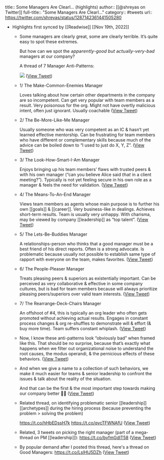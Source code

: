 title:: Some Managers Are Clearl... (highlights)
author:: [[@shreyas on Twitter]]
full-title:: "Some Managers Are Clearl..."
category:: #tweets
url:: https://twitter.com/shreyas/status/1287142361441505280

- Highlights first synced by [[Readwise]] [[Nov 19th, 2022]]
	- Some managers are clearly great, some are clearly terrible. It’s quite easy to spot these extremes.
	  
	  But how can we spot the 𝘢𝘱𝘱𝘢𝘳𝘦𝘯𝘵𝘭𝘺-𝘨𝘰𝘰𝘥 𝘣𝘶𝘵 𝘢𝘤𝘵𝘶𝘢𝘭𝘭𝘺-𝘷𝘦𝘳𝘺-𝘣𝘢𝘥  managers at our company?
	  
	  A thread of 7 Manager Anti-Patterns: 
	  
	  ![](https://pbs.twimg.com/media/EdzSPxSU4AANL3f.jpg) ([View Tweet](https://twitter.com/shreyas/status/1287142361441505280))
	- 1/ The Make-Common-Enemies Manager
	  
	  Loves talking about how certain other departments in the company are so incompetent. Can get very popular with team members as a result. Very poisonous for the org. Might not have overtly malicious intent, often just ignorant. Usually coachable ([View Tweet](https://twitter.com/shreyas/status/1287142363056369664))
	- 2/ The Be-More-Like-Me Manager
	  
	  Usually someone who was very competent as an IC & hasn’t yet learned effective mentorship. Can be frustrating for team members who have different or complementary skills because much of the advice can be boiled down to “I used to just do X, Y, Z”. ([View Tweet](https://twitter.com/shreyas/status/1287142363823915008))
	- 3/ The Look-How-Smart-I-Am Manager
	  
	  Enjoys bringing up his team members’ flaws with trusted peers & with his own manager (“can you believe Alice said 𝘵𝘩𝘢𝘵 in a client meeting?”). Typically is not yet feeling secure in his own role as a manager & feels the need for validation. ([View Tweet](https://twitter.com/shreyas/status/1287142364683751424))
	- 4/ The Means-To-An-End Manager
	  
	  Views team members as agents whose main purpose is to further his own [[goals]] & [[career]]. Very business-like in dealings. Achieves short-term results. Team is usually very unhappy. With charisma, may be viewed by company [[leadership]] as “top talent”. ([View Tweet](https://twitter.com/shreyas/status/1287142365484838912))
	- 5/ The Lets-Be-Buddies Manager
	  
	  A relationships-person who thinks that a good manager must be a best friend of his direct reports. Often is a strong advocate. Is problematic because usually not possible to establish same type of rapport with everyone on the team, makes favorites. ([View Tweet](https://twitter.com/shreyas/status/1287142366285979648))
	- 6/ The People-Pleaser Manager
	  
	  Treats pleasing peers & superiors as existentially important. Can be perceived as very collaborative & effective in some company cultures, but is bad for team members because will always prioritize pleasing peers/superiors over valid team interests. ([View Tweet](https://twitter.com/shreyas/status/1287142367032520705))
	- 7/ The Rearrange-Deck-Chairs Manager
	  
	  An offshoot of #4, this is typically an org leader who often gets promoted without achieving actual results. Engages in constant process changes & org re-shuffles to demonstrate will & effort (& buy more time). Team suffers constant whiplash. ([View Tweet](https://twitter.com/shreyas/status/1287142367816908800))
	- Now, I know these anti-patterns look “obviously bad” when framed like this. That should be no surprise, because that’s exactly what happens when we filter out organizational noise to understand the root causes, the modus operandi, & the pernicious effects of these behaviors. ([View Tweet](https://twitter.com/shreyas/status/1287142368609615872))
	- And when we give a name to a collection of such behaviors, we make it much easier for teams & senior leadership to confront the issues & talk about the reality of the situation. 
	  
	  And that can be the first & the most important step towards making our company better 👍🏾 ([View Tweet](https://twitter.com/shreyas/status/1287142369364602880))
	- Related thread, on identifying problematic senior [[leadership]] [[archetypes]] during the hiring process (because preventing the problem > solving the problem)
	  
	  https://t.co/hHbEDssH7k https://t.co/qycTFWNAfU ([View Tweet](https://twitter.com/shreyas/status/1287170050277822464))
	- Related, 3 tweets on picking the right manager (part of a mega-thread on PM [[leadership]]):
	  https://t.co/byfmGdIT58 ([View Tweet](https://twitter.com/shreyas/status/1287398196914696194))
	- By popular demand after I posted this thread, here's a thread on Good Managers:
	  https://t.co/LslHlJ5DZh ([View Tweet](https://twitter.com/shreyas/status/1290856857565712385))